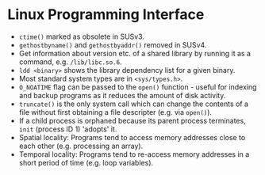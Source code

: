 Linux Programming Interface
===========================

 * `ctime()` marked as obsolete in SUSv3.
 * `gethostbyname()` and `gethostbyaddr()` removed in SUSv4.
 * Get information about version etc. of a shared library by running it as a command, e.g. `/lib/libc.so.6`.
 * `ldd <binary>` shows the library dependency list for a given binary.
 * Most standard system types are in `<sys/types.h>`.
 * `O_NOATIME` flag can be passed to the `open()` function - useful for indexing and backup programs as it reduces the amount of disk activity.
 * `truncate()` is the only system call which can change the contents of a file without first obtaining a file descripter (e.g. via `open()`).
 * If a child process is orphaned because its parent process terminates, `init` (process ID 1) 'adopts' it.
 * Spatial locality: Programs tend to access memory addresses close to each other (e.g. processing an array).
 * Temporal locality: Programs tend to re-access memory addresses in a short period of time (e.g. loop variables).
